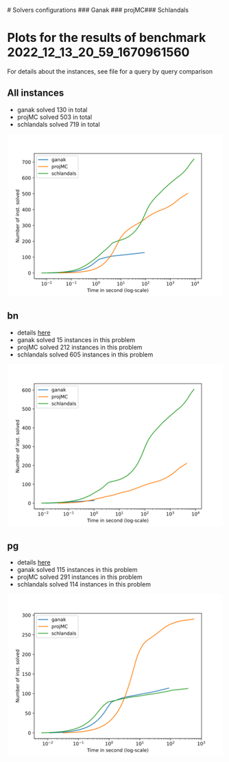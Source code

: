 \# Solvers configurations
\#\#\# Ganak
\#\#\# projMC\#\#\# Schlandals
# Plots for the results of benchmark 2022_12_13_20_59_1670961560

For details about the instances, see file for a query by query comparison
## All instances

- ganak solved 130 in total
- projMC solved 503 in total
- schlandals solved 719 in total

![](./cactus.svg)

## bn

- details [here](./table_bn.md)
- ganak solved 15 instances in this problem
- projMC solved 212 instances in this problem
- schlandals solved 605 instances in this problem

![](./cactus_bn.svg)

## pg

- details [here](./table_pg.md)
- ganak solved 115 instances in this problem
- projMC solved 291 instances in this problem
- schlandals solved 114 instances in this problem

![](./cactus_pg.svg)


